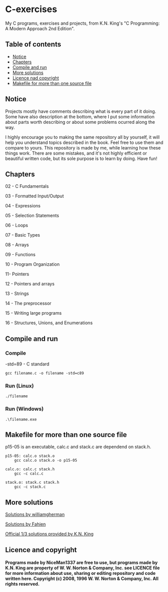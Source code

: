# C-exercises
My C programs, exercises and projects, from K.N. King's "C Programming: A Modern Approach 2nd Edition".

## Table of contents
* [Notice](#notice)
* [Chapters](#chapters)
* [Compile and run](#compile-and-run)
* [More solutions](#more-solutions)
* [Licence nad copyright](#licence-nad-copyright)
* [Makefile for more than one source file](#Makefile-for-more-than-one-source-file)

## Notice
Projects mostly have comments describing what is every part of it doing. Some have also description at the bottom, where I put some information about parts worth describing or about some problems ocurred along the way.

I highly encourage you to making the same repository all by yourself, it will help you understand topics described in the book. Feel free to use them and compare to yours. This repository is made by me, while learning how these things work. There are some mistakes, and it's not highly efficient or beautiful written code, but its sole purpose is to learn by doing. Have fun!

## Chapters
02 - C Fundamentals

03 - Formatted Input/Output

04 - Expressions

05 - Selection Statements

06 - Loops

07 - Basic Types

08 - Arrays

09 - Functions

10 - Program Organization

11- Pointers

12 - Pointers and arrays

13 - Strings

14 - The preprocessor

15 - Writing large programs

16 - Structures, Unions, and Enumerations

## Compile and run

### Compile

-std=89 - C standard

```
gcc filename.c -o filename -std=c89
```
### Run (Linux)
```
./filename
```
### Run (Windows)
```
.\filename.exe
```

## Makefile for more than one source file

p15-05 is an executable, calc.c and stack.c are dependend on stack.h.

```
p15-05: calc.o stack.o
	gcc calc.o stack.o -o p15-05

calc.o: calc.c stack.h
	gcc -c calc.c

stack.o: stack.c stack.h
	gcc -c stack.c
```

## More solutions

[Solutions by williamgherman](https://github.com/williamgherman/c-solutions)

[Solutions by Fahien](https://github.com/Fahien/exc)

[Official 1/3 solutions provided by K.N. King](http://knking.com/books/c2/answers/index.html)

## Licence and copyright
#### Programs made by NiceMan1337 are free to use, but programs made by K.N. King are property of W. W. Norton & Company, Inc. see LICENCE file for more information about use, sharing or editing repository and code written here. Copyright (c) 2008, 1996 W. W. Norton & Company, Inc. All rights reserved.
